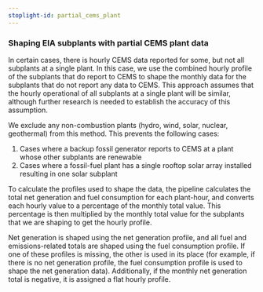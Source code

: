 ```yaml
---
stoplight-id: partial_cems_plant
---
```


### Shaping EIA subplants with partial CEMS plant data

In certain cases, there is hourly CEMS data reported for some, but not all subplants at a single plant. In this case, we use the combined hourly profile of the subplants that do report to CEMS to shape the monthly data for the subplants that do not report any data to CEMS. This approach assumes that the hourly operational of all subplants at a single plant will be similar, although further research is needed to establish the accuracy of this assumption.

We exclude any non-combustion plants (hydro, wind, solar, nuclear, geothermal) from this method. This prevents the following cases: 

1) Cases where a backup fossil generator reports to CEMS at a plant whose other subplants are renewable
2) Cases where a fossil-fuel plant has a single rooftop solar array installed resulting in one solar subplant

To calculate the profiles used to shape the data, the pipeline calculates the total net generation and fuel consumption for each plant-hour, and converts each hourly value to a percentage of the monthly total value. This percentage is then multiplied by the monthly total value for the subplants that we are shaping to get the hourly profile. 

Net generation is shaped using the net generation profile, and all fuel and emissions-related totals are shaped using the fuel consumption profile. If one of these profiles is missing, the other is used in its place (for example, if there is no net generation profile, the fuel consumption profile is used to shape the net generation data). Additionally, if the monthly net generation total is negative, it is assigned a flat hourly profile. 